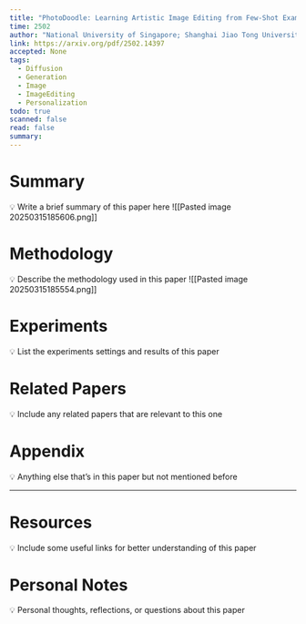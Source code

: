 ```yaml
---
title: "PhotoDoodle: Learning Artistic Image Editing from Few-Shot Examples"
time: 2502
author: "National University of Singapore; Shanghai Jiao Tong University\r; Beijing University of Posts and Telecommunications; Byte Dance; Tiamat"
link: https://arxiv.org/pdf/2502.14397
accepted: None
tags:
  - Diffusion
  - Generation
  - Image
  - ImageEditing
  - Personalization
todo: true
scanned: false
read: false
summary:
---
```

# Summary
💡 Write a brief summary of this paper here
![[Pasted image 20250315185606.png]]
# Methodology
💡 Describe the methodology used in this paper
![[Pasted image 20250315185554.png]]
# Experiments
💡 List the experiments settings and results of this paper

# Related Papers
💡 Include any related papers that are relevant to this one

# Appendix
💡 Anything else that’s in this paper but not mentioned before

---
# Resources
💡 Include some useful links for better understanding of this paper

# Personal Notes
💡 Personal thoughts, reflections, or questions about this paper